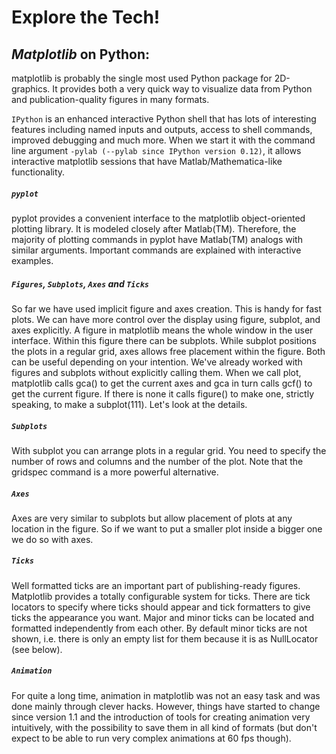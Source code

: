 # Explore the Tech!

## _Matplotlib_ on Python:

matplotlib is probably the single most used Python package for 2D-graphics. 
It provides both a very quick way to visualize data from Python and publication-quality figures in many formats. 

`IPython` is an enhanced interactive Python shell that has lots of interesting features including named inputs and outputs, access to shell commands, improved debugging and much more. 
When we start it with the command line argument `-pylab (--pylab since IPython version 0.12)`,
it allows interactive matplotlib sessions that have Matlab/Mathematica-like functionality.


##### `pyplot`

pyplot provides a convenient interface to the matplotlib object-oriented plotting library. It is modeled closely after Matlab(TM). 
Therefore, the majority of plotting commands in pyplot have Matlab(TM) analogs with similar arguments. Important commands are explained with interactive examples.

##### `Figures`, `Subplots`, `Axes` and `Ticks`

So far we have used implicit figure and axes creation. This is handy for fast plots. We can have more control over the display using figure, subplot, and axes explicitly.
A figure in matplotlib means the whole window in the user interface. Within this figure there can be subplots. 
While subplot positions the plots in a regular grid, axes allows free placement within the figure. 
Both can be useful depending on your intention. We've already worked with figures and subplots without explicitly calling them. 
When we call plot, matplotlib calls gca() to get the current axes and gca in turn calls gcf() to get the current figure. 
If there is none it calls figure() to make one, strictly speaking, to make a subplot(111). Let's look at the details.


##### `Subplots`

With subplot you can arrange plots in a regular grid. You need to specify the number of rows and columns and the number of the plot. 
Note that the gridspec command is a more powerful alternative.

##### `Axes`

Axes are very similar to subplots but allow placement of plots at any location in the figure. So if we want to put a smaller plot inside a bigger one we do so with axes.


##### `Ticks`

Well formatted ticks are an important part of publishing-ready figures. Matplotlib provides a totally configurable system for ticks. 
There are tick locators to specify where ticks should appear and tick formatters to give ticks the appearance you want. Major and minor ticks can be located and formatted independently from each other.
By default minor ticks are not shown, i.e. there is only an empty list for them because it is as NullLocator (see below).


##### `Animation`

For quite a long time, animation in matplotlib was not an easy task and was done mainly through clever hacks. 
However, things have started to change since version 1.1 and the introduction of tools for creating animation very intuitively, 
with the possibility to save them in all kind of formats (but don't expect to be able to run very complex animations at 60 fps though).

